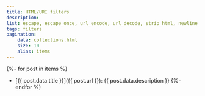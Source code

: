 ```yaml
---
title: HTML/URI filters
description: 
list: escape, escape_once, url_encode, url_decode, strip_html, newline_to_br
tags: filters
pagination:
    data: collections.html
    size: 10
    alias: items
---
```

{%- for post in items %}
- [{{ post.data.title }}]({{ post.url }}): {{ post.data.description }}
{%- endfor %}